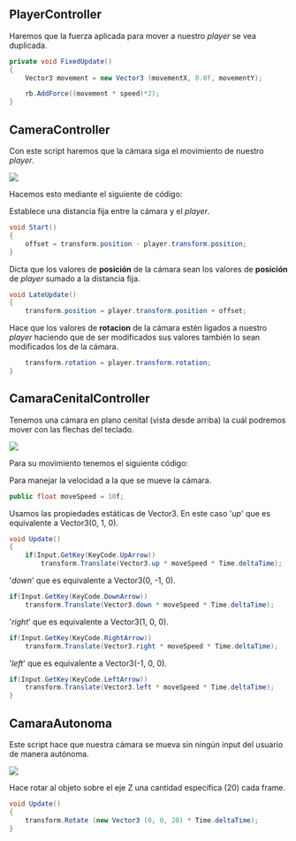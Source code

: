 ## PlayerController

Haremos que la fuerza aplicada para mover a nuestro _player_ se vea duplicada.

```cs
private void FixedUpdate() 
{
    Vector3 movement = new Vector3 (movementX, 0.0f, movementY);

    rb.AddForce((movement * speed)*2); 
}
```

## CameraController

Con este script haremos que la cámara siga el movimiento de nuestro _player_.

![](https://github.com/samueldam1/UnityMovimientos/blob/main/GIFs/CameraController.gif)

Hacemos esto mediante el siguiente de código:

Establece una distancia fija entre la cámara y el _player_.
```cs
void Start()
{
    offset = transform.position - player.transform.position; 
}
```
Dicta que los valores de **posición** de la cámara sean los valores de **posición** de _player_ sumado a la distancia fija.

```cs
void LateUpdate()
{
    transform.position = player.transform.position + offset;  
```
Hace que los valores de **rotacion** de la cámara estén ligados a nuestro _player_ haciendo que de ser modificados sus valores también lo sean modificados los de la cámara.

```cs
    transform.rotation = player.transform.rotation;
}
```

## CamaraCenitalController

Tenemos una cámara en plano cenital (vista desde arriba) la cuál podremos mover con las flechas del teclado.

![](https://github.com/samueldam1/UnityMovimientos/blob/main/GIFs/CamaraCenitalController.gif)

Para su movimiento tenemos el siguiente código:

Para manejar la velocidad a la que se mueve la cámara.
```cs
public float moveSpeed = 10f;
```
Usamos las propiedades estáticas de Vector3. En este caso '_up_' que es equivalente a Vector3(0, 1, 0).
```cs
void Update()
{
    if(Input.GetKey(KeyCode.UpArrow))
        transform.Translate(Vector3.up * moveSpeed * Time.deltaTime);

```
'_down_' que es equivalente a Vector3(0, -1, 0).
```cs
if(Input.GetKey(KeyCode.DownArrow))
    transform.Translate(Vector3.down * moveSpeed * Time.deltaTime);
```
'_right_' que es equivalente a Vector3(1, 0, 0).
```cs
if(Input.GetKey(KeyCode.RightArrow))
    transform.Translate(Vector3.right * moveSpeed * Time.deltaTime);
```
'_left_' que es equivalente a Vector3(-1, 0, 0).
```cs
if(Input.GetKey(KeyCode.LeftArrow))
    transform.Translate(Vector3.left * moveSpeed * Time.deltaTime);
}
```

## CamaraAutonoma

Este script hace que nuestra cámara se mueva sin ningún input del usuario de manera autónoma.

![](https://github.com/samueldam1/UnityMovimientos/blob/main/GIFs/CamaraAutonoma.gif)

Hace rotar al objeto sobre el eje Z una cantidad específica (20) cada frame.
```cs
void Update()
{
    transform.Rotate (new Vector3 (0, 0, 20) * Time.deltaTime);
}
```
